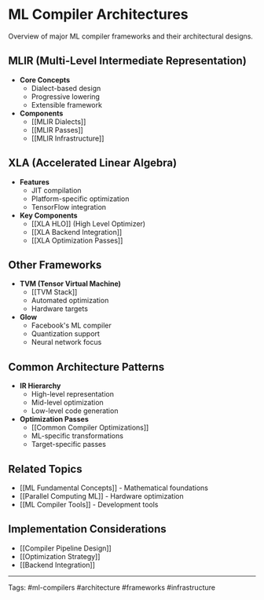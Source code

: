 # ML Compiler Architectures

Overview of major ML compiler frameworks and their architectural designs.

## MLIR (Multi-Level Intermediate Representation)
- **Core Concepts**
  - Dialect-based design
  - Progressive lowering
  - Extensible framework
- **Components**
  - [[MLIR Dialects]]
  - [[MLIR Passes]]
  - [[MLIR Infrastructure]]

## XLA (Accelerated Linear Algebra)
- **Features**
  - JIT compilation
  - Platform-specific optimization
  - TensorFlow integration
- **Key Components**
  - [[XLA HLO]] (High Level Optimizer)
  - [[XLA Backend Integration]]
  - [[XLA Optimization Passes]]

## Other Frameworks
- **TVM (Tensor Virtual Machine)**
  - [[TVM Stack]]
  - Automated optimization
  - Hardware targets
- **Glow**
  - Facebook's ML compiler
  - Quantization support
  - Neural network focus

## Common Architecture Patterns
- **IR Hierarchy**
  - High-level representation
  - Mid-level optimization
  - Low-level code generation
- **Optimization Passes**
  - [[Common Compiler Optimizations]]
  - ML-specific transformations
  - Target-specific passes

## Related Topics
- [[ML Fundamental Concepts]] - Mathematical foundations
- [[Parallel Computing ML]] - Hardware optimization
- [[ML Compiler Tools]] - Development tools

## Implementation Considerations
- [[Compiler Pipeline Design]]
- [[Optimization Strategy]]
- [[Backend Integration]]

---
Tags: #ml-compilers #architecture #frameworks #infrastructure 
